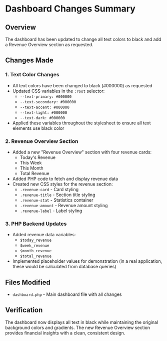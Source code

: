 # Dashboard Changes Summary

## Overview
The dashboard has been updated to change all text colors to black and add a Revenue Overview section as requested.

## Changes Made

### 1. Text Color Changes
- All text colors have been changed to black (#000000) as requested
- Updated CSS variables in the `:root` selector:
  - `--text-primary: #000000`
  - `--text-secondary: #000000`
  - `--text-accent: #000000`
  - `--text-light: #000000`
  - `--text-dark: #000000`
- Applied these variables throughout the stylesheet to ensure all text elements use black color

### 2. Revenue Overview Section
- Added a new "Revenue Overview" section with four revenue cards:
  - Today's Revenue
  - This Week
  - This Month
  - Total Revenue
- Added PHP code to fetch and display revenue data
- Created new CSS styles for the revenue section:
  - `.revenue-card` - Card styling
  - `.revenue-title` - Section title styling
  - `.revenue-stat` - Statistics container
  - `.revenue-amount` - Revenue amount styling
  - `.revenue-label` - Label styling

### 3. PHP Backend Updates
- Added revenue data variables:
  - `$today_revenue`
  - `$week_revenue`
  - `$month_revenue`
  - `$total_revenue`
- Implemented placeholder values for demonstration (in a real application, these would be calculated from database queries)

## Files Modified
- `dashboard.php` - Main dashboard file with all changes

## Verification
The dashboard now displays all text in black while maintaining the original background colors and gradients. The new Revenue Overview section provides financial insights with a clean, consistent design.